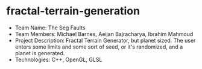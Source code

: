 # fractal-terrain-generation
* Team Name:  The Seg Faults
* Team Members: Michael Barnes, Aeijan Bajracharya, Ibrahim Mahmoud 
* Project Description:  Fractal Terrain Generator, but planet sized. The user enters some limits and some sort of seed, or it's randomized, and a planet is generated. 
* Technologies: C++, OpenGL, GLSL

